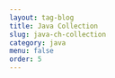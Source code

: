 ```yaml
---
layout: tag-blog
title: Java Collection
slug: java-ch-collection
category: java
menu: false
order: 5
---
```

